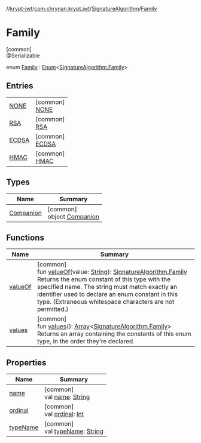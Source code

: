 //[krypt-jwt](../../../../index.md)/[com.chrynan.krypt.jwt](../../index.md)/[SignatureAlgorithm](../index.md)/[Family](index.md)

# Family

[common]\
@Serializable

enum [Family](index.md) : [Enum](https://kotlinlang.org/api/latest/jvm/stdlib/kotlin/-enum/index.html)&lt;[SignatureAlgorithm.Family](index.md)&gt;

## Entries

| | |
|---|---|
| [NONE](-n-o-n-e/index.md) | [common]<br>[NONE](-n-o-n-e/index.md) |
| [RSA](-r-s-a/index.md) | [common]<br>[RSA](-r-s-a/index.md) |
| [ECDSA](-e-c-d-s-a/index.md) | [common]<br>[ECDSA](-e-c-d-s-a/index.md) |
| [HMAC](-h-m-a-c/index.md) | [common]<br>[HMAC](-h-m-a-c/index.md) |

## Types

| Name | Summary |
|---|---|
| [Companion](-companion/index.md) | [common]<br>object [Companion](-companion/index.md) |

## Functions

| Name | Summary |
|---|---|
| [valueOf](value-of.md) | [common]<br>fun [valueOf](value-of.md)(value: [String](https://kotlinlang.org/api/latest/jvm/stdlib/kotlin/-string/index.html)): [SignatureAlgorithm.Family](index.md)<br>Returns the enum constant of this type with the specified name. The string must match exactly an identifier used to declare an enum constant in this type. (Extraneous whitespace characters are not permitted.) |
| [values](values.md) | [common]<br>fun [values](values.md)(): [Array](https://kotlinlang.org/api/latest/jvm/stdlib/kotlin/-array/index.html)&lt;[SignatureAlgorithm.Family](index.md)&gt;<br>Returns an array containing the constants of this enum type, in the order they're declared. |

## Properties

| Name | Summary |
|---|---|
| [name](../-p-s512/index.md#-372974862%2FProperties%2F1517416856) | [common]<br>val [name](../-p-s512/index.md#-372974862%2FProperties%2F1517416856): [String](https://kotlinlang.org/api/latest/jvm/stdlib/kotlin/-string/index.html) |
| [ordinal](../-p-s512/index.md#-739389684%2FProperties%2F1517416856) | [common]<br>val [ordinal](../-p-s512/index.md#-739389684%2FProperties%2F1517416856): [Int](https://kotlinlang.org/api/latest/jvm/stdlib/kotlin/-int/index.html) |
| [typeName](type-name.md) | [common]<br>val [typeName](type-name.md): [String](https://kotlinlang.org/api/latest/jvm/stdlib/kotlin/-string/index.html) |
